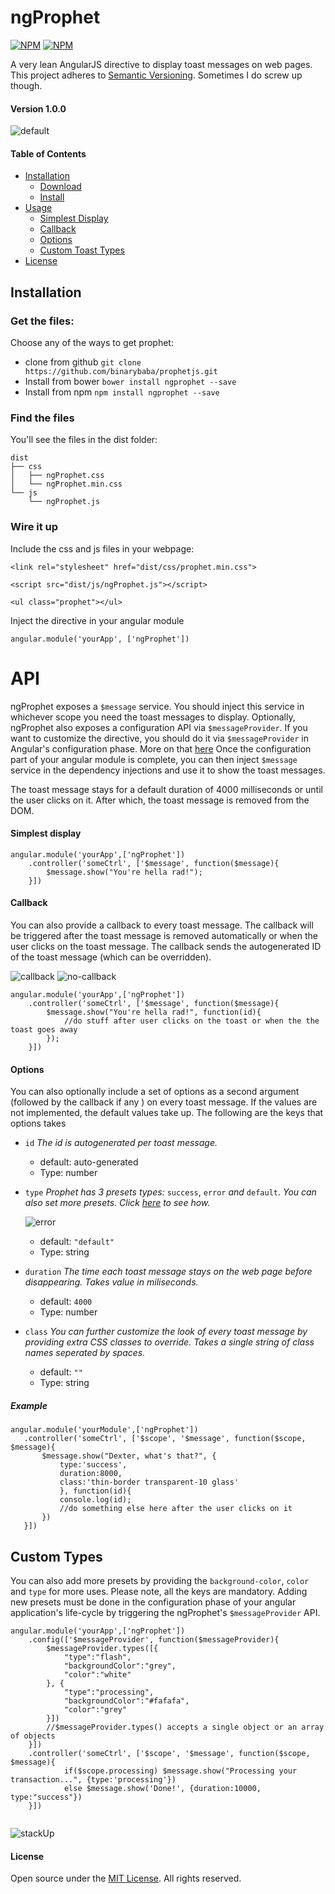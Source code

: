 # ngProphet

[![NPM](https://nodei.co/npm/ngprophet.png?downloads=true&downloadRank=true)](https://nodei.co/npm/ngprophet/)
[![NPM](https://nodei.co/npm-dl/ngprophet.png?months=1&height=3)](https://nodei.co/npm/ngprophet/)

A very lean AngularJS directive to display toast messages on web pages.
This project adheres to [Semantic Versioning](http://semver.org/). Sometimes I do screw up though.

#### Version 1.0.0

![default](https://github.com/binarybaba/prophetjs/raw/master/img/message-click-cb.gif)


#### Table of Contents
 - [Installation](#installation)
   - [Download](#get-the-files)
   - [Install](#find-the-files)
 - [Usage](#api)
   - [Simplest Display](#simplest-display)
   - [Callback](#callback)
   - [Options](#options)
   - [Custom Toast Types](#custom-types)
 - [License](#license)


## Installation

### Get the files:
Choose any of the ways to get prophet:

- clone from github `git clone https://github.com/binarybaba/prophetjs.git`
- Install from bower `bower install ngprophet --save`
- Install from npm `npm install ngprophet --save`

### Find the files
You'll see the files in the dist folder:
  ```
  dist
  ├── css
  │   ├── ngProphet.css
  │   └── ngProphet.min.css
  └── js
      └── ngProphet.js
 ```
### Wire it up
 Include the css and js files in your webpage:

 `<link rel="stylesheet" href="dist/css/prophet.min.css">`

 `<script src="dist/js/ngProphet.js"></script>`
 
 `<ul class="prophet"></ul>`
 
 Inject the directive in your angular module
 
 `angular.module('yourApp', ['ngProphet'])`


# API

ngProphet exposes a `$message` service. You should inject this service in whichever scope you need the toast messages to display. 
Optionally, ngProphet also exposes a configuration API via `$messageProvider`. If you want to customize the directive, you should do it via `$messageProvider` in Angular's configuration phase. More on that [here](#custom-types)
Once the configuration part of your angular module is complete, you can then inject `$message` service in the dependency injections and use it to show the toast messages.

The toast message stays for a default duration of 4000 milliseconds or until the user clicks on it. After which, the toast message is removed from the DOM.

#### Simplest display

```
angular.module('yourApp',['ngProphet'])
    .controller('someCtrl', ['$message', function($message){
        $message.show("You're hella rad!");
    }])

```

#### Callback

You can also provide a callback to every toast message. The callback will be triggered after the toast message is removed automatically or
when the user clicks on the toast message. The callback sends the autogenerated ID of the toast message (which can be overridden).

![callback](https://github.com/binarybaba/prophetjs/raw/master/img/message-click-cb.gif)
![no-callback](https://github.com/binarybaba/prophetjs/raw/master/img/message-default-no-click.gif)


```
angular.module('yourApp',['ngProphet'])
    .controller('someCtrl', ['$message', function($message){
        $message.show("You're hella rad!", function(id){
            //do stuff after user clicks on the toast or when the the toast goes away
        });
    }])

```


#### Options

You can also optionally include a set of options as a second argument (followed by the callback if any ) on every toast message. If the values are not implemented, the default values take up.
The following are the keys that options takes

 - `id`
	*The id is autogenerated per toast message.*
	 - default: auto-generated
	 - Type: number
 - `type`
 	*Prophet has 3 presets types:* `success`, `error` *and* `default`. *You can also set more presets. Click [here](#custom-types) to see how.*

 	![error](https://github.com/binarybaba/prophetjs/raw/master/img/message-error.gif)
 	 - default: `"default"`
 	 - Type: string
 - `duration`
	*The time each toast message stays on the web page before disappearing. Takes value in miliseconds.*
	 - default: `4000`
	 - Type: number

 - `class`
 	*You can further customize the look of every toast message by providing extra CSS classes to override. Takes a single string of class names seperated by spaces.*
 	 - default: `""`
 	 - Type: string

 ##### Example
 ```
angular.module('yourModule',['ngProphet'])
    .controller('someCtrl', ['$scope', '$message', function($scope, $message){
        $message.show("Dexter, what's that?", {
            type:'success',
            duration:8000,
            class:'thin-border transparent-10 glass'
            }, function(id){
            console.log(id);
            //do something else here after the user clicks on it
        })        
    }]) 
```

## Custom Types
You can also add more presets by providing the `background-color`, `color` and `type` for more uses. Please note, all the keys are mandatory.
Adding new presets must be done in the configuration phase of your angular application's life-cycle by triggering the ngProphet's `$messageProvider` API.  


```
angular.module('yourApp',['ngProphet'])
    .config(['$messageProvider', function($messageProvider){
        $messageProvider.types([{
            "type":"flash",
            "backgroundColor":"grey",
            "color":"white"
        }, {
            "type":"processing",
            "backgroundColor":"#fafafa",
            "color":"grey"
        }])
        //$messageProvider.types() accepts a single object or an array of objects
    }])
    .controller('someCtrl', ['$scope', '$message', function($scope, $message){
            if($scope.processing) $message.show("Processing your transaction...", {type:'processing'})
            else $message.show('Done!', {duration:10000, type:"success"})
    }])
            
```

![stackUp](https://github.com/binarybaba/prophetjs/raw/master/img/message-stack-up.gif)


#### License
Open source under the [MIT License](https://github.com/binarybaba/prophetjs/blob/master/LICENSE).
All rights reserved.
